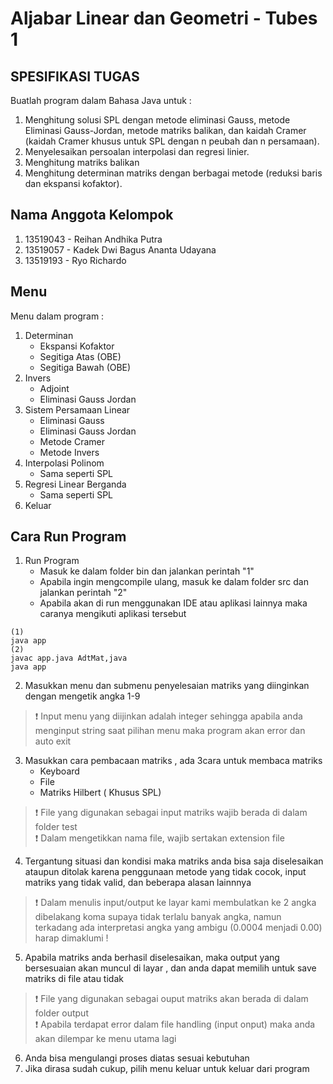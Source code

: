 # Aljabar Linear dan Geometri - Tubes 1

## SPESIFIKASI TUGAS
Buatlah program dalam Bahasa Java untuk :
1. Menghitung solusi SPL dengan metode eliminasi Gauss, metode Eliminasi Gauss-Jordan, metode matriks balikan, dan kaidah Cramer (kaidah Cramer khusus untuk SPL dengan n peubah dan n persamaan).
2. Menyelesaikan persoalan interpolasi dan regresi linier.
3. Menghitung matriks balikan
4. Menghitung determinan matriks dengan berbagai metode (reduksi baris dan ekspansi kofaktor).

## Nama Anggota Kelompok
1. 13519043 - Reihan Andhika Putra
2. 13519057 - Kadek Dwi Bagus Ananta Udayana
3. 13519193 - Ryo Richardo

## Menu
Menu dalam program :
1.  Determinan
    - Ekspansi Kofaktor
    - Segitiga Atas (OBE)
    - Segitiga Bawah (OBE)
2.  Invers
    - Adjoint
    - Eliminasi Gauss Jordan
3.  Sistem Persamaan Linear
    - Eliminasi Gauss
    - Eliminasi Gauss Jordan
    - Metode Cramer
    - Metode Invers
4.  Interpolasi Polinom
    - Sama seperti SPL
5.  Regresi Linear Berganda
    - Sama seperti SPL
6.  Keluar

## Cara Run Program
1.  Run Program 
    - Masuk ke dalam folder bin dan jalankan perintah "1"
    - Apabila ingin mengcompile ulang, masuk ke dalam folder src dan jalankan perintah "2"
    - Apabila akan di run menggunakan IDE atau aplikasi lainnya maka caranya mengikuti aplikasi tersebut
```
(1)
java app
(2)
javac app.java AdtMat,java
java app
```
2.  Masukkan menu dan submenu penyelesaian matriks yang diinginkan dengan mengetik angka 1-9
> :exclamation: Input menu yang diijinkan adalah integer sehingga apabila anda menginput string saat pilihan menu maka program akan error dan auto exit
3.  Masukkan cara pembacaan matriks , ada 3cara untuk membaca matriks
    - Keyboard
    - File
    - Matriks Hilbert ( Khusus SPL)
> :exclamation: File yang digunakan sebagai input matriks wajib berada di dalam folder test <br/>
> :exclamation: Dalam mengetikkan nama file, wajib sertakan extension file
4. Tergantung situasi dan kondisi maka matriks anda bisa saja diselesaikan ataupun ditolak karena penggunaan metode yang tidak cocok, input matriks yang tidak valid, dan beberapa alasan lainnnya
> :exclamation: Dalam menulis input/output ke layar kami membulatkan ke 2 angka dibelakang koma supaya tidak terlalu banyak angka, namun terkadang ada interpretasi angka yang ambigu (0.0004 menjadi 0.00) harap dimaklumi !
5. Apabila matriks anda berhasil diselesaikan, maka output yang bersesuaian akan muncul di layar , dan anda dapat memilih untuk save matriks di file atau tidak
> :exclamation: File yang digunakan sebagai ouput matriks akan berada di dalam folder output <br/>
> :exclamation: Apabila terdapat error dalam file handling (input onput) maka anda akan dilempar ke menu utama lagi 
6. Anda bisa mengulangi proses diatas sesuai kebutuhan
7. Jika dirasa sudah cukup, pilih menu keluar untuk keluar dari program



